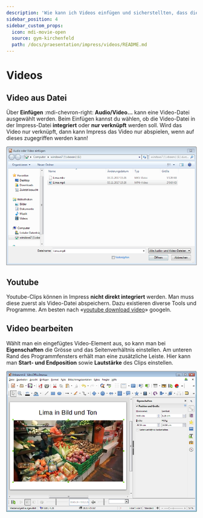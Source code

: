 ```yaml
---
description: 'Wie kann ich Videos einfügen und sicherstellten, dass diese korrekt abspielen?'
sidebar_position: 4
sidebar_custom_props:
  icon: mdi-movie-open
  source: gym-kirchenfeld
  path: /docs/praesentation/impress/videos/README.md
---
```


# Videos



## Video aus Datei
Über __Einfügen__ :mdi-chevron-right: __Audio/Video...__ kann eine Video-Datei ausgewählt werden. Beim Einfügen kannst du wählen, ob die Video-Datei in der Impress-Datei **integriert** oder **nur verknüpft** werden soll. Wird das Video nur verknüpft, dann kann Impress das Video nur abspielen, wenn auf dieses zugegriffen werden kann!

![](./images/video-einfuegen.lo.png)

## Youtube
Youtube-Clips können in Impress **nicht direkt integriert** werden. Man muss diese zuerst als Video-Datei abspeichern. Dazu existieren diverse Tools und Programme. Am besten nach «[youtube download video](https://www.google.ch/search?q=download+youtube+video)» googeln.


## Video bearbeiten
Wählt man ein eingefügtes Video-Element aus, so kann man bei __Eigenschaften__ die Grösse und das Seitenverhältnis einstellen. Am unteren Rand des Programmfensters erhält man eine zusätzliche Leiste. Hier kann man **Start- und Endposition** sowie **Lautstärke** des Clips einstellen.

![](./images/video.lo.png)

